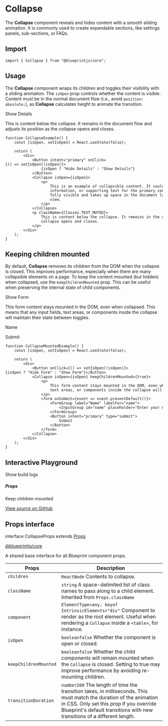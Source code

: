 # Collapse

The **Collapse** component reveals and hides content with a smooth sliding animation.
It is commonly used to create expandable sections, like settings panels, sub-sections, or FAQs.

## Import

```
import { Collapse } from "@blueprintjs/core";  

```

## Usage

The **Collapse** component wraps its children and toggles their visibility with a sliding animation.
The `isOpen` prop controls whether the content is visible. Content must be in the normal document
flow (i.e., avoid `position: absolute;`), as **Collapse** calculates height to animate the transition.

Show Details

This is content below the collapse. It remains in the document flow and adjusts its position as the collapse opens and closes.

```
function CollapseExample() {  
    const [isOpen, setIsOpen] = React.useState(false);  
  
    return (  
        <div>  
            <Button intent="primary" onClick={() => setIsOpen(!isOpen)}>  
                {isOpen ? "Hide Details" : "Show Details"}  
            </Button>  
            <Collapse isOpen={isOpen}>  
                <p>  
                    This is an example of collapsible content. It could include detailed explanations, extra  
                    information, or supporting text for the primary content on the page. When expanded, the content is  
                    fully visible and takes up space in the document layout. When collapsed, it smoothly slides out of  
                    view.  
                </p>  
            </Collapse>  
            <p className={Classes.TEXT_MUTED}>  
                This is content below the collapse. It remains in the document flow and adjusts its position as the  
                collapse opens and closes.  
            </p>  
        </div>  
    );  
}  

```

## Keeping children mounted

By default, **Collapse** removes its children from the DOM when the collapse is closed.
This improves performance, especially when there are many collapsible elements on a page.
To keep the content mounted (but hidden) when collapsed, use the `keepChildrenMounted` prop.
This can be useful when preserving the internal state of child components.

Show Form

This form content stays mounted in the DOM, even when collapsed. This means that any input fields, text areas, or components inside the collapse will maintain their state between toggles.

Name

Submit

```
function CollapseMountedExample() {  
    const [isOpen, setIsOpen] = React.useState(false);  
  
    return (  
        <div>  
            <Button onClick={() => setIsOpen(!isOpen)}>{isOpen ? "Hide Form" : "Show Form"}</Button>  
            <Collapse isOpen={isOpen} keepChildrenMounted={true}>  
                <p>  
                    This form content stays mounted in the DOM, even when collapsed. This means that any input fields,  
                    text areas, or components inside the collapse will maintain their state between toggles.  
                </p>  
                <form onSubmit={event => event.preventDefault()}>  
                    <FormGroup label="Name" labelFor="name">  
                        <InputGroup id="name" placeholder="Enter your name" />  
                    </FormGroup>  
                    <Button intent="primary" type="submit">  
                        Submit  
                    </Button>  
                </form>  
            </Collapse>  
        </div>  
    );  
}  

```

## Interactive Playground

Show build logs

##### Props

Keep children mounted

[View source on GitHub](https://github.com/palantir/blueprint/blob/develop/packages/docs-app/src/examples/core-examples/collapsePlaygroundExample.tsx)

## Props interface

interface CollapseProps extends [Props](#api/Props)

[@blueprintjs/core](https://github.com/palantir/blueprint/blob/d356c8eea/packages/core/src/components/collapse/collapse.tsx#L23)

A shared base interface for all Blueprint component props.

| Props | Description |
| --- | --- |
| `children` | `ReactNode` Contents to collapse. |
| `className` | `string` A space-delimited list of class names to pass along to a child element.  Inherited from `Props.className` |
| `component` | `ElementType<any, keyof IntrinsicElements>"div"` Component to render as the root element. Useful when rendering a `Collapse` inside a `<table>`, for instance. |
| `isOpen` | `booleanfalse` Whether the component is open or closed. |
| `keepChildrenMounted` | `booleanfalse` Whether the child components will remain mounted when the `Collapse` is closed. Setting to true may improve performance by avoiding re-mounting children. |
| `transitionDuration` | `number200` The length of time the transition takes, in milliseconds. This must match the duration of the animation in CSS. Only set this prop if you override Blueprint's default transitions with new transitions of a different length. |